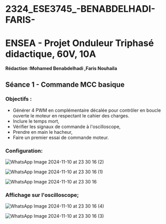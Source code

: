 # 2324_ESE3745_-BENABDELHADI-FARIS-

# ENSEA - Projet Onduleur Triphasé didactique, 60V, 10A

**Rédaction :Mohamed Benabdelhadi ,Faris Nouhaila**
## Séance 1 - Commande MCC basique
### Objectifs :

- Générer 4 PWM en complémentaire décalée pour contrôler en boucle ouverte le moteur en respectant le cahier des charges.
- Inclure le temps mort,
- Vérifier les signaux de commande à l'oscilloscope,
- Prendre en main le hacheur,
- Faire un premier essai de commande moteur.

### Configuration: 

![WhatsApp Image 2024-11-10 at 23 30 16 (2)](https://github.com/user-attachments/assets/b514a10b-1d94-467c-b1ad-75295994c149)

![WhatsApp Image 2024-11-10 at 23 30 16 (1)](https://github.com/user-attachments/assets/359662c2-6f5b-4d97-bfbe-dd428f59164c)

![WhatsApp Image 2024-11-10 at 23 30 16](https://github.com/user-attachments/assets/aa8efdfd-d0e5-4a8b-87b0-7d24e0c69718)

### Affichage sur l'oscilloscope;
![WhatsApp Image 2024-11-10 at 23 30 16 (4)](https://github.com/user-attachments/assets/9d382d9c-046c-437c-bd73-f88c91812ace)

![WhatsApp Image 2024-11-10 at 23 30 16 (3)](https://github.com/user-attachments/assets/7bf31acd-527b-4dc9-bfb2-1a637a3d927e)
